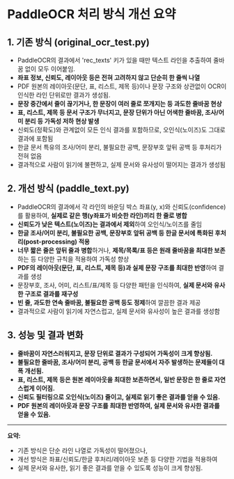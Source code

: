 # PaddleOCR 처리 방식 개선 요약

## 1. 기존 방식 (original_ocr_test.py)
- PaddleOCR의 결과에서 'rec_texts' 키가 있을 때만 텍스트 라인을 추출하여 줄바꿈 없이 모두 이어붙임.
- **좌표 정보, 신뢰도, 레이아웃 등은 전혀 고려하지 않고 단순히 한 줄씩 나열**
- PDF 원본의 레이아웃(문단, 표, 리스트, 제목 등)이나 문장 구조와 상관없이 OCR이 인식한 라인 단위로만 결과가 생성됨.
- **문장 중간에서 줄이 끊기거나, 한 문장이 여러 줄로 쪼개지는 등 과도한 줄바꿈 현상**
- **표, 리스트, 제목 등 문서 구조가 무너지고, 문장 단위가 아닌 어색한 줄바꿈, 조사/어미 분리 등 가독성 저하 현상 발생**
- 신뢰도(정확도)와 관계없이 모든 인식 결과를 포함하므로, 오인식(노이즈)도 그대로 결과에 포함됨
- 한글 문서 특유의 조사/어미 분리, 불필요한 공백, 문장부호 앞뒤 공백 등 후처리가 전혀 없음
- 결과적으로 사람이 읽기에 불편하고, 실제 문서와 유사성이 떨어지는 결과가 생성됨

## 2. 개선 방식 (paddle_text.py)
- PaddleOCR의 결과에서 각 라인의 바운딩 박스 좌표(y, x)와 신뢰도(confidence)를 활용하여, **실제로 같은 행(y좌표가 비슷한 라인)끼리 한 줄로 병합**
- **신뢰도가 낮은 텍스트(노이즈)는 결과에서 제외**하여 오인식/노이즈를 줄임
- **한글 조사/어미 분리, 불필요한 공백, 문장부호 앞뒤 공백 등 한글 문서에 특화된 후처리(post-processing) 적용**
- **너무 짧은 줄은 앞뒤 줄과 병합**하거나, **제목/목록/표 등은 원래 줄바꿈을 최대한 보존**하는 등 다양한 규칙을 적용하여 가독성 향상
- **PDF의 레이아웃(문단, 표, 리스트, 제목 등)과 실제 문장 구조를 최대한 반영**하여 결과를 생성
- 문장부호, 조사, 어미, 리스트/표/제목 등 다양한 패턴을 인식하여, **실제 문서와 유사한 구조로 결과를 재구성**
- **빈 줄, 과도한 연속 줄바꿈, 불필요한 공백 등도 정제**하여 깔끔한 결과 제공
- 결과적으로 사람이 읽기에 자연스럽고, 실제 문서와 유사성이 높은 결과를 생성함

## 3. 성능 및 결과 변화
- **줄바꿈이 자연스러워지고, 문장 단위로 결과가 구성되어 가독성이 크게 향상됨.**
- **불필요한 줄바꿈, 조사/어미 분리, 공백 등 한글 문서에서 자주 발생하는 문제들이 대폭 개선됨.**
- **표, 리스트, 제목 등은 원본 레이아웃을 최대한 보존하면서, 일반 문장은 한 줄로 자연스럽게 이어짐.**
- **신뢰도 필터링으로 오인식(노이즈) 줄이고, 실제로 읽기 좋은 결과를 얻을 수 있음.**
- **PDF 원본의 레이아웃과 문장 구조를 최대한 반영하여, 실제 문서와 유사한 결과를 얻을 수 있음.**

---

**요약:**
- 기존 방식은 단순 라인 나열로 가독성이 떨어졌으나,
- 개선 방식은 좌표/신뢰도/한글 후처리/레이아웃 보존 등 다양한 기법을 적용하여
- 실제 문서와 유사한, 읽기 좋은 결과를 얻을 수 있도록 성능이 크게 향상됨.
